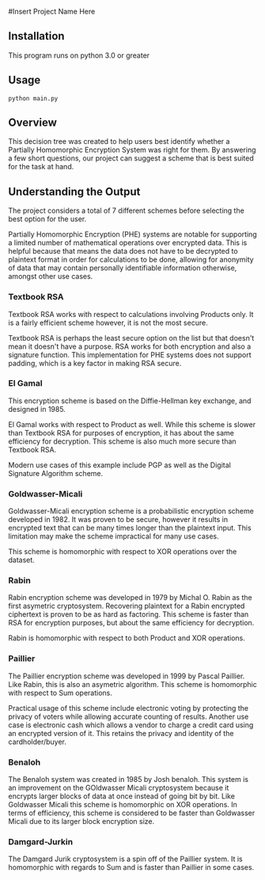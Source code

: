 #Insert Project Name Here 

## Installation 

This program runs on python 3.0 or greater 

## Usage 

```
python main.py
```

## Overview

This decision tree was created to help users best identify whether a Partially Homomorphic Encryption System was right for them. By answering a few short questions, our project can suggest a scheme that is best suited for the task at hand. 

## Understanding the Output

The project considers a total of 7 different schemes before selecting the best option for the user. 

Partially Homomorphic Encryption (PHE) systems are notable for supporting a limited number of mathematical operations over encrypted data. This is helpful because that means the data does not have to be decrypted to plaintext format in order for calculations to be done, allowing for anonymity of data that may contain personally identifiable information otherwise, amongst other use cases. 

### Textbook RSA 
Textbook RSA works with respect to calculations involving Products only. It is a fairly efficient scheme however, it is not the most secure. 

Textbook RSA is perhaps the least secure option on the list but that doesn't mean it doesn't have a purpose. RSA works for both encryption and also a signature function. This implementation for PHE systems does not support padding, which is a key factor in making RSA secure. 

### El Gamal 
This encryption scheme is based on the Diffie-Hellman key exchange, and designed in 1985. 

El Gamal works with respect to Product as well. While this scheme is slower than Textbook RSA for purposes of encryption, it has about the same efficiency for decryption. This scheme is also much more secure than Textbook RSA. 

Modern use cases of this example include PGP as well as the Digital Signature Algorithm scheme. 

### Goldwasser-Micali 
Goldwasser-Micali encryption scheme is a probabilistic encryption scheme developed in 1982. It was proven to be secure, however it results in encrypted text that can be many times longer than the plaintext input. This limitation may make the scheme impractical for many use cases.  

This scheme is homomorphic with respect to XOR operations over the dataset. 

### Rabin
Rabin encryption scheme was developed in 1979 by Michal O. Rabin as the first asymetric cryptosystem. Recovering plaintext for a Rabin encrypted ciphertext is proven to be as hard as factoring. This scheme is faster than RSA for encryption purposes, but about the same efficiency for decryption. 

Rabin is homomorphic with respect to both Product and XOR operations. 

### Paillier 
The Paillier encryption scheme was developed in 1999 by Pascal Paillier. Like Rabin, this is also an asymetric algorithm. This scheme is homomorphic with respect to Sum operations.

Practical usage of this scheme include electronic voting by protecting the privacy of voters while allowing accurate counting of results. Another use case is electronic cash which allows a vendor to charge a credit card using an encrypted version of it. This retains the privacy and identity of the cardholder/buyer. 

### Benaloh 
The Benaloh system was created in 1985 by Josh benaloh. This system is an improvement on the GOldwasser Micali cryptosystem because it encrypts larger blocks of data at once instead of going bit by bit. Like Goldwasser Micali this scheme is homomorphic on XOR operations. 
In terms of efficiency, this scheme is considered to be faster than Goldwasser Micali due to its larger block encryption size. 

### Damgard-Jurkin 
The Damgard Jurik cryptosystem is a spin off of the Paillier system. It is homomorphic with regards to Sum and is faster than Paillier in some cases. 